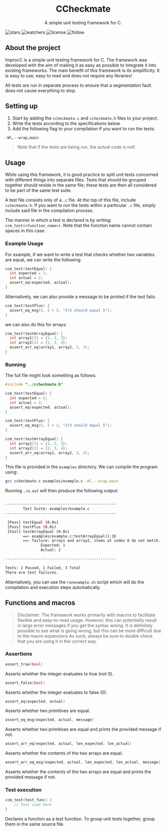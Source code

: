 <br />
<p align="center">
  <h1 align="center">CCheckmate</h1>

  <p align="center">
    A simple unit testing framework for C.
  </p>
</p>


![stars](https://img.shields.io/github/stars/bugelniels/ccheckmate.svg) ![watchers](https://img.shields.io/github/watchers/bugelniels/ccheckmate.svg) ![license](https://img.shields.io/github/license/bugelniels/ccheckmate.svg) ![follow](https://img.shields.io/github/followers/bugelniels.svg?style=social&label=Follow&maxAge=2592000)

## About the project

ImprocC is a simple unit testing framework for C. The framework was developed with the aim of making it as easy as possible to integrate it into existing frameworks. The main benefit of this framework is its simplificity. It is easy to use, easy to read and does not require any libraries!

All tests are run in separate process to ensure that a segmentation fault does not cause everything to stop.

## Setting up

1. Start by adding the `ccheckmate.c` and `ccheckmate.h` files to your project.
2. Write the tests according to the specifications below
3. Add the following flag to your compilation if you want to run the tests:
```sh
-Wl,--wrap,main
```

> Note that if the tests are being run, the actual code is not!

## Usage

While using this framework, it is good practice to split unit tests concerned with different things into separate files. Tests that should be grouped together should reside in the same file; these tests are then all considered to be part of the same test suite.

A test file consists only of a `.c` file. At the top of this file, include `ccheckmate.h`. If you want to run the tests within a particular `.c` file, simply include said file in the compilation process.

The manner in which a test is declared is by writing: `ccm_test(<function_name>)`. Note that the function name cannot contain spaces in this case.

### Example Usage

For example, if we want to write a test that checks whether two variables are equal, we can write the following:

```C
ccm_test(testEqual) {
  int expected = 2;
  int actual = 2;
  assert_eq(expected, actual);
}
```

Alternatively, we can also provide a message to be printed if the test fails:

```C
ccm_test(testPlus) {
  assert_eq_msg(5, 2 + 3, "2+3 should equal 5");
}
```

we can also do this for arrays:

```C
ccm_test(testArrayEqual) {
  int array1[3] = {1, 2, 3};
  int array2[3] = {2, 3, 4};
  assert_arr_eq(array1, array2, 3, 3);
}
```

### Running

The full file might look something as follows:

```C
#include "../ccheckmate.h"

ccm_test(testEqual) {
  int expected = 2;
  int actual = 2;
  assert_eq(expected, actual);
}

ccm_test(testPlus) {
  assert_eq_msg(5, 2 + 3, "2+3 should equal 5");
}

ccm_test(testArrayEqual) {
  int array1[3] = {1, 2, 3};
  int array2[3] = {2, 3, 4};
  assert_arr_eq(array1, array2, 3, 3);
}
```

This file is provided in the `examples` directory. We can compile the program using:

```sh
gcc ccheckmate.c examples/example.c -Wl,--wrap,main
```

Running `./a.out` will then produce the following output:
```sh

--------------------------------------------------
        Test Suite: examples/example.c
--------------------------------------------------

 [Pass] testEqual (0.0s)
 [Pass] testPlus (0.0s)
 [Fail] testArrayEqual (0.0s)
        ==> examples/example.c:testArrayEqual():16
        ==> failure: array1 and array2, items at index 0 do not match.
                Expected: 1
                Actual: 2

--------------------------------------------------

Tests: 2 Passed, 1 Failed, 3 Total
There are test failures.
```

Alternatively, you can use the `runexample.sh` script which will do the compilation and execution steps automatically.

## Functions and macros

> Disclaimer: The framework works primarily with macros to facilitate flexible and easy-to-read usage. However, this can potentially result in large error messages if you get the syntax wrong. It is definitely possible to see what is going wrong, but this can be more difficult due to the macro expansions As such, always be sure to double check that you are using it in the correct way.

### Assertions

```C
assert_true(bool)
```
Asserts whether the integer evaluates to true (not 0).

```C
assert_false(bool)
```
Asserts whether the integer evaluates to false (0).

```C
assert_eq(expected, actual)
```
Asserts whether two primitives are equal.

```C
assert_eq_msg(expected, actual, message)
```
Asserts whether two primitives are equal and prints the provided message if not.


```C
assert_arr_eq(expected, actual, len_expected, len_actual)
```
Asserts whether the contents of the two arrays are equal.

```C
assert_arr_eq_msg(expected, actual, len_expected, len_actual, message)
```
Asserts whether the contents of the two arrays are equal and prints the provided message if not.

### Test execution

```C
ccm_test(test_func) {
    // Test code here
}
```
Declares a function as a test function. To group unit tests together, group them in the same source file.
